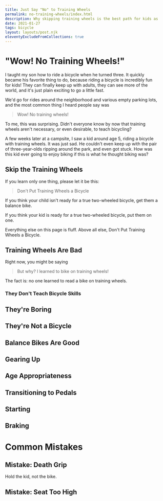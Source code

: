 ```yaml
---
title: Just Say "No" to Training Wheels
permalink: no-training-wheels/index.html
description: Why skipping training wheels is the best path for kids as young as three.
date: 2021-01-27
tags: bicycle
layout: layouts/post.njk
eleventyExcludeFromCollections: true
---
```


# "Wow! No Training Wheels!"

I taught my son how to ride a bicycle when he turned three.
It quickly became his favorite thing to do, because riding a bicycle is incredibly fun for kids!
They can finally keep up with adults, they can see more of the world, and it's just plain exciting to go a little fast.

We'd go for rides around the neighborhood and various empty parking lots, and the most common thing I heard people say was

> Wow! No training wheels!

To me, this was surprising. Didn't everyone know by now that training wheels aren't necessary, or even desirable, to teach bicycling?

A few weeks later at a campsite, I saw a kid around age 5, riding a bicycle with training wheels.
It was just sad.
He couldn't even keep up with the pair of three-year-olds ripping around the park, and even got stuck.
How was this kid ever going to enjoy biking if this is what he thought biking was?

## Skip the Training Wheels

If you learn only one thing, please let it be this:

> Don't Put Training Wheels a Bicycle

If you think your child isn't ready for a true two-wheeled bicycle, get them a balance bike.

If you think your kid is ready for a true two-wheeled bicycle, put them on one.

Everything else on this page is fluff.
Above all else, Don't Put Training Wheels a Bicycle.

## Training Wheels Are Bad

Right now, you might be saying

> But why? I learned to bike on training wheels!

The fact is: no one learned to read a bike on training wheels.

### They Don't Teach Bicycle Skills



## They're Boring

## They're Not a Bicycle

## Balance Bikes Are Good

## Gearing Up

## Age Appropriateness

## Transitioning to Pedals

## Starting

## Braking



# Common Mistakes

## Mistake: Death Grip

Hold the kid, not the bike.

## Mistake: Seat Too High

